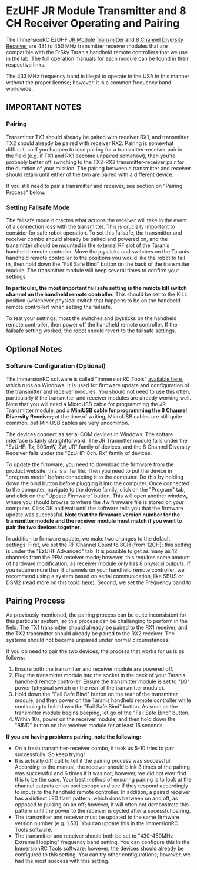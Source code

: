 # EzUHF JR Module Transmitter and 8 CH Receiver Operating and Pairing

The ImmersionRC EzUHF [JR Module Transmitter](https://www.immersionrc.com/fpv-products/ezuhf-jr-module/) and [8 Channel Diversity Receiver](https://www.immersionrc.com/fpv-products/ezuhf-8-channel-diversity-receiver/) are 431 to 450 MHz transmitter receiver modules that are compatible with the FrSky Taranis handheld remote controllers that we use in the lab.  The full operation manuals for each module can be found in their respective links.  

The 433 MHz frequency band is illegal to operate in the USA in this manner without the proper license; however, it is a common frequency band worldwide.  

## IMPORTANT NOTES

### Pairing

Transmitter TX1 should already be paired with receiver RX1, and transmitter TX2 should already be paired with receiver RX2.  Pairing is somewhat difficult, so if you happen to lose pairing for a transmitter-receiver pair in the field (e.g. if TX1 and RX1 become unpaired somehow), then you're probably better off switching to the TX2-RX2 transmitter-receiver pair for the duration of your mission.  The pairing between a transmitter and receiver should retain until either of the two are paired with a different device.

If you still need to pair a transmitter and receiver, see section on "Pairing Process" below. 

### Setting Failsafe Mode

The failsafe mode dictactes what actions the receiver will take in the event of a connection loss with the transmitter.  This is crucially important to consider for safe robot operation.  To set this failsafe, the transmitter and receiver combo should already be paired and powered on, and the transmitter should be mounted in the external RF slot of the Taranis handheld remote controller.  Move the joysticks and switches on the Taranis handheld remote controller to the positions you would like the robot to fail in, then hold down the "Fail Safe Bind" button on the back of the transmitter module.  The transmitter module will beep several times to confirm your settings.

__In particular, the most important fail safe setting is the remote kill switch channel on the handheld remote controller.__  This should be set to the KILL position (whichever physical switch that happens to be on the handheld remote controller) when setting the failsafe.  

To test your settings, most the switches and joysticks on the handheld remote controller, then power off the handheld remote controller.  If the failsafe setting worked, the robot should revert to the failsafe settings.

## Optional Notes

### Software Configuration (Optional)

The ImmersionRC software is called "ImmersionRC Tools" [available here](https://www.immersionrc.com/?download=4894), which runs on Windows.  It is used for firmware update and configuration of the transmitter and receiver modules.  You should not need to use this often, particularly if the transmitter and receiver modules are already working well.  Note that you will need a MicroUSB cable for programming the JR Transmitter module, and a __MiniUSB cable for programming the 8 Channel Diversity Receiver__; at the time of writing, MicroUSB cables are still quite common, but MiniUSB cables are very uncommon.

The devices connect as serial COM devices in Windows.  The softare interface is fairly straightforward.  The JR Tranmitter module falls under the "EzUHF: Tx, 500mW, 2W, JR" family of devices, and the 8 Channel Diversity Receiver falls under the "EzUHF: 8ch. Rx" family of devices.

To update the firmware, you need to download the firmware from the product website; this is a .fw file.  Then you need to put the device in "program mode" before connecting it to the computer.  Do this by holding down the bind button before plugging it into the computer.  Once connected to the computer, navigate to the device family, click on the "Program" tab, and click on the "Update Firmware" button.  This will open another window, where you should browse to where the .fw firmware file is stored on your computer.  Click OK and wait until the software tells you that the firmware update was successful.  __Note that the firmware version number for the transmitter module and the receiver module must match if you want to pair the two devices together__.

In addition to firmware update, we make two changes to the default settings.  First, we set the RF Channel Count to 8CH (from 12CH); this setting is under the "EzUHF Advanced" tab.  It is possible to get as many as 12 channels from the PPM receiver mode; however, this requires some amount of hardware modification, as receiver module only has 8 physical outputs.  If you require more than 8 channels on your handheld remote controller, we recommend using a system based on serial communication, like SBUS or DSM2 (read more on this topic [here](https://oscarliang.com/pwm-ppm-sbus-dsm2-dsmx-sumd-difference/)).  Second, we set the Frequency band to 

## Pairing Process

As previously mentioned, the pairing process can be quite inconsistent for this particular system, so this process can be challenging to perform in the field.  The TX1 transmitter should already be paired to the RX1 receiver, and the TX2 transmitter should already be paired to the RX2 receiver.  The systems should not become unpaired under normal circumstances.  

If you do need to pair the two devices, the process that works for us is as follows:
 1. Ensure both the transmitter and receiver module are powered off.
 2. Plug the transmitter module into the socket in the back of your Taranis handheld remote controller.  Ensure the transmitter module is set to "LO" power (physical switch on the rear of the transmitter module).
 3. Hold down the "Fail Safe Bind" button on the rear of the transmitter module, and then power on the Taranis handheld remote controller while continuing to hold down the "Fail Safe Bind" button.  As soon as the transmitter module begins beeping, let go of the "Fail Safe Bind" button.
 4. Within 10s, power on the receiver module, and then hold down the "BIND" button on the receiver module for at least 15 seconds.

__If you are having problems pairing, note the following:__ 
 - On a fresh transmitter-receiver combo, it took us 5-10 tries to pair successfully.  So keep trying!
 - It is actually difficult to tell if the pairing process was successful.  According to the manual, the receiver should blink 3 times of the pairing was successful and 6 times if it was not; however, we did not ever find this to be the case.  Your best method of ensuring pairing is to look at the channel outputs on an osciloscope and see if they respond accordingly to inputs to the handheld remote controller.  In addition, a paired receiver has a distinct LED flash pattern, which dims between on and off, as opposed to pulsing on an off; however, it will often not demonstrate this pattern until the power to the receiver is cycled after a sucessful pairing.  
 - The transmitter and receiver must be updated to the same firmware version number (e.g. 1.53).  You can update this in the ImmersionRC Tools software.
 - The transmitter and receiver should both be set to "430-450MHz Extreme Hopping" frequency band setting.  You can configure this in the ImmersionRC Tools software; however, the devices should already be configured to this setting.  You can try other configurations; however, we had the most success with this setting.  
